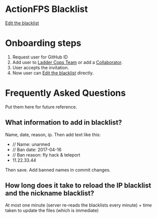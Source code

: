 # ActionFPS Blacklist

[Edit the blacklist](https://github.com/ActionFPS/blacklist/edit/master/serverblacklist.cfg)

# Onboarding steps

1. Request user for GitHub ID
2. Add user to [Ladder Cops Team](https://github.com/orgs/ActionFPS/teams/ladder-cops/) or add a [Collaborator](https://github.com/ActionFPS/blacklist/settings/collaboration).
3. User accepts the invitation.
4. Now user can [Edit the blacklist](https://github.com/ActionFPS/blacklist/edit/master/serverblacklist.cfg) directly.

# Frequently Asked Questions

Put them here for future reference.

## What information to add in blacklist?
Name, date, reason, ip. Then add text like this:
-  // Name: unarmed
-  // Ban date: 2017-04-16
-  // Ban reason: fly hack & teleport
-  11.22.33.44
  
  Then save. Add banned names in commit changes.
  
## How long does it take to reload the IP blacklist and the nickname blacklist?

At most one minute (server re-reads the blacklists every minute) + time taken to update the files (which is immediate)
